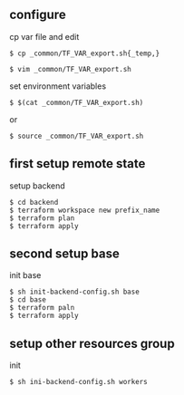 ## configure
cp var file and edit
```console
$ cp _common/TF_VAR_export.sh{_temp,}
```

```console
$ vim _common/TF_VAR_export.sh
```


set environment variables
```console
$ $(cat _common/TF_VAR_export.sh)
```
or

```console
$ source _common/TF_VAR_export.sh
```


## first setup remote state
setup backend
```
$ cd backend
$ terraform workspace new prefix_name
$ terraform plan
$ terraform apply
```


## second setup base 

init base
```
$ sh init-backend-config.sh base
$ cd base
$ terraform paln
$ terraform apply
```

## setup other resources group

init
```
$ sh ini-backend-config.sh workers
```
